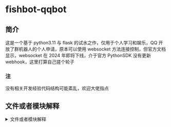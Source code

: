 # fishbot-qqbot

## 简介

这是一个基于 python3.11 与 flask 的试水之作，仅用于个人学习和娱乐，QQ 开放了群机器人的个人申请，原本可以使用 websocket 方法连接控制，但官方文档显示，websocket 在 2024 年即将下线，介于官方 PythonSDK 没有更新 webhook，这里打算自己搓个轮子

### 注

没有相关开发经验代码结构可能紊乱，欢迎大佬指点

## 文件或者模块解释

<details>

<summary> 文件或者模块解释 </summary>

### /api/
>flask 的蓝图文件，鉴于 webhook 方式仅仅会向一个特定的 url 发送通知，所有只有一个文件，可以理解为回调入口

### /auth/
内部有两个重要文件

static.py

> static.py 的 Static 类封装了一些静态数据,并包含有定期获取 access_token 的方法（webhook 仅能接收通知，一切机器人操作根据文档只能通过 openapi，而用 openapi 就需要在 https 请求的 headers 里加入 access_token,而 token 具有时效性）

callbackAuthentication.py

> callbackAuthentication 仅仅包含回调验证的方法，在/api/rootApi.py 中调用，一般只有第一次认证需要使用
> ![图片](/readme-assets/img1.png)

### /classes/

> 各种类，目前重要的有：  
> requestHandler，用于处理 QQbot 的回调请求  
> messageSender，用于发送消息  
> commandHandler，用于识别和调用命令  
> messageHandler，用来处理接收到的消息

### /functions/

> 机器人的命令，写各种模块的

### /functions/\*/

> 机器人的命令模块，每一个模块需要在**init**中导入方法并制作触发词和对应函数的 dict，方法仅需要满足输入参数 args:list,仅返回字符串即可，见/functions/example-function/

### /utils/

> 封装了一些个人习惯的常用代码，不太必要

### /config.json

> 保存了 bot 的"APPID"，和"SECRET"，以及"TOKEN"等参数，见/config_example.json,源文件仓库不给出（毕竟是自己的 BOT）

### /main.py

> 程序入口

### /test.py

> 测试用，不必要

</details>
